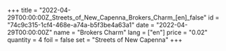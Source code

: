 +++
title = "2022-04-29T00:00:00Z_Streets_of_New_Capenna_Brokers_Charm_[en]_false"
id = "74c9c315-1cf4-468e-a74a-b5f3be4a63a1"
date = "2022-04-29T00:00:00Z"
name = "Brokers Charm"
lang = ["en"]
price = "0.02"
quantity = 4
foil = false
set = "Streets of New Capenna"
+++
